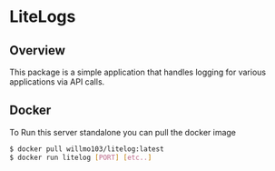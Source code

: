 # LiteLogs

## Overview

This package is a simple application that handles logging for various applications via API calls.

## Docker

To Run this server standalone you can pull the docker image

```bash
$ docker pull willmo103/litelog:latest
$ docker run litelog [PORT] [etc..]
```
